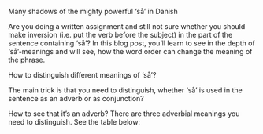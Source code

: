 Many shadows of the mighty powerful ‘så’ in Danish

Are you doing a written assignment and still not sure whether you should make inversion (i.e. put the verb before the subject) in the part of the sentence containing ‘så’? 
In this blog post, you’ll learn to see in the depth of ‘så’-meanings and will see, how the word order can change the meaning of the phrase. 

How to distinguish different meanings of ‘så’?
 
The main trick is that you need to distinguish, whether ‘så’ is used in the sentence as an adverb or as conjunction?

How to see that it’s an adverb? 
There are three adverbial meanings you need to distinguish. See the table below:
